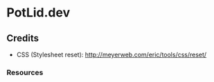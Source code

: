 # PotLid.dev

## Credits

- CSS (Stylesheet reset): http://meyerweb.com/eric/tools/css/reset/


### Resources
